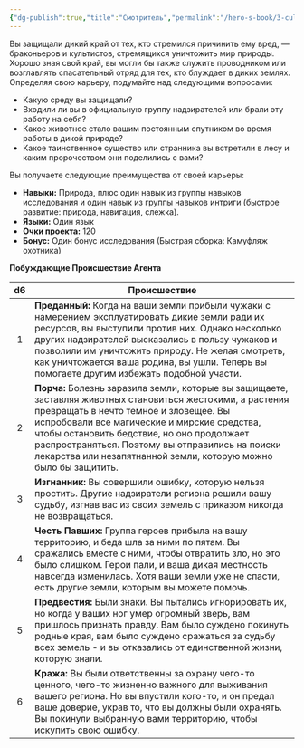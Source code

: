 ```yaml
---
{"dg-publish":true,"title":"Смотритель","permalink":"/hero-s-book/3-culture-and-career/careers/warden/","dgPassFrontmatter":true}
---
```


Вы защищали дикий край от тех, кто стремился причинить ему вред, — браконьеров и культистов, стремящихся уничтожить мир природы. Хорошо зная свой край, вы могли бы также служить проводником или возглавлять спасательный отряд для тех, кто блуждает в диких землях. Определяя свою карьеру, подумайте над следующими вопросами:

- Какую среду вы защищали?
- Входили ли вы в официальную группу надзирателей или брали эту работу на себя?
- Какое животное стало вашим постоянным спутником во время работы в дикой природе?
- Какое таинственное существо или странника вы встретили в лесу и каким пророчеством они поделились с вами?

Вы получаете следующие преимущества от своей карьеры:

- **Навыки:** Природа, плюс один навык из группы навыков исследования и один навык из группы навыков интриги (быстрое развитие: природа, навигация, слежка).
- **Языки:** Один язык
- **Очки проекта:** 120
- **Бонус:** Один бонус исследования (Быстрая сборка: Камуфляж охотника)

**Побуждающие Происшествие Агента**

| d6  | Происшествие                                                                                                                                                                                                                                                                                                                                                             |
| :-: | ------------------------------------------------------------------------------------------------------------------------------------------------------------------------------------------------------------------------------------------------------------------------------------------------------------------------------------------------------------------------ |
|  1  | **Преданный:** Когда на ваши земли прибыли чужаки с намерением эксплуатировать дикие земли ради их ресурсов, вы выступили против них. Однако несколько других надзирателей высказались в пользу чужаков и позволили им уничтожить природу. Не желая смотреть, как уничтожается ваша родина, вы ушли. Теперь вы помогаете другим избежать подобной участи.                |
|  2  | **Порча:** Болезнь заразила земли, которые вы защищаете, заставляя животных становиться жестокими, а растения превращать в нечто темное и зловещее. Вы испробовали все магические и мирские средства, чтобы остановить бедствие, но оно продолжает распространяться. Поэтому вы отправились на поиски лекарства или незапятнанной земли, которую можно было бы защитить. |
|  3  | **Изгнанник:** Вы совершили ошибку, которую нельзя простить. Другие надзиратели региона решили вашу судьбу, изгнав вас из своих земель с приказом никогда не возвращаться.                                                                                                                                                                                               |
|  4  | **Честь Павших:** Группа героев прибыла на вашу территорию, и беда шла за ними по пятам. Вы сражались вместе с ними, чтобы отвратить зло, но это было слишком. Герои пали, и ваша дикая местность навсегда изменилась. Хотя ваши земли уже не спасти, есть другие земли, которым вы можете помочь.                                                                       |
|  5  | **Предвестия:** Были знаки. Вы пытались игнорировать их, но когда у ваших ног умер огромный зверь, вам пришлось признать правду. Вам было суждено покинуть родные края, вам было суждено сражаться за судьбу всех земель - и вы отказались от единственной жизни, которую знали.                                                                                         |
|  6  | **Кража:** Вы были ответственны за охрану чего-то ценного, чего-то жизненно важного для выживания вашего региона. Но вы впустили кого-то, и он предал ваше доверие, украв то, что вы должны были охранять. Вы покинули выбранную вами территорию, чтобы искупить свою ошибку.                                                                                            |
